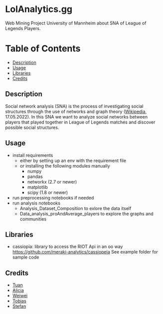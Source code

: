 # LolAnalytics.gg
Web Mining Project University of Mannheim about SNA of League of Legends Players.

# Table of Contents
- [Description](#description)
- [Usage](#usage)
- [Libraries](#libraries)
- [Credits](#credits)


## Description
Social network analysis (SNA) is the process of investigating social structures through the use of networks and graph theory ([Wikipedia]( https://en.wikipedia.org/wiki/Social_network_analysis), 17.05.2022). In this SNA we want to analyze social networks between players that played together in League of Legends matches and discover possible social structures.

## Usage
- install requirements
  - either by setting up an env with the requirement file
  - or installing the following modules manually
    - numpy
    - pandas
    - networkx (2.7 or newer)
    - matplotlib
    - scipy (1.8 or newer)
- run preprocessing notebooks if needed
- run analysis notebooks
    - Analysis_Dataset_Composition to exlore the data itself
    - Data_analysis_proAndAverage_players to explore the graphs and communities

## Libraries
- cassiopia: library to access the RIOT Api in an oo way
https://github.com/meraki-analytics/cassiopeia
See example folder for sample code

## Credits
- [Tuan](https://github.com/Deryuu/)
- [Alicia](https://github.com/aboehret/)
- [Weiwei](https://github.com/Weiweihere/)
- [Tobias](https://github.com/tobi-b99/)
- [Stefan](https://github.com/StayFN/)
